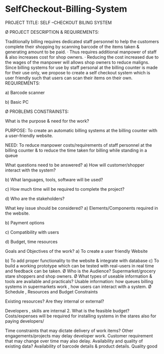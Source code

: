 # SelfCheckout-Billing-System
PROJECT TITLE: SELF –CHECKOUT BILING SYSTEM

Ø PROJECT DESCRIPTION & REQUIREMENTS:

Traditionally billing requires dedicated staff personnel to help the customers complete their shopping by scanning barcode of the items taken & generating amount to be paid. ·
Thus requires additional manpower of staff & also increases cost for shop owners. ·
Reducing the cost increased due to the wages of the manpower will allows shop owners to reduce maligns. Since billing systems for use by staff personal at the billing counter is made for their use only, we propose to create a self checkout system which is user friendly such that users can scan their items on their own. REQUIREMENTS:

a) Barcode scanner

b) Basic PC

Ø PROBLEMS CONSTRAINSTS:

What is the purpose & need for the work?


PURPOSE: To create an automatic billing systems at the billing counter with a user-friendly website.

NEED: To reduce manpower costs/requirements of staff personnel at the billing counter & to reduce the time taken for billing while standing in a queue

What questions need to be answered?
a) How will customer/shopper interact with the system?

b) What languages, tools, software will be used?

c) How much time will be required to complete the project?

d) Who are the stakeholders?

What key issue should be considered?
a) Elements/Components required in the website.

b) Payment options

c) Compatibility with users

d) Budget, time resources

Goals and Objectives of the work?
a) To create a user friendly Website

b) To add proper functionality to the website & integrate with database c) To build a working prototype which can be tested with real-users in real time and feedback can be taken. Ø Who is the Audience? Supermarket/grocery stare shoppers and shop owners. Ø What types of useable information & tools are available and practicals? Usable information: how queues billing systems in supermarkets work , how users can interact with a system. Ø Schedule , Resources and Budget Constraints

Existing resources? Are they internal or external?


Developers , skills are internal 2. What is the feasible budget? Costs/expenses will be required for installing systems in the stares also for paying developers/

Time constraints that may dictate delivery of work items? Other engagements/projects may delay developer work. Customer requirement that may change over time may also delay.
Availability and quality of existing data?
Availability of barcode details & product details. Quality good

